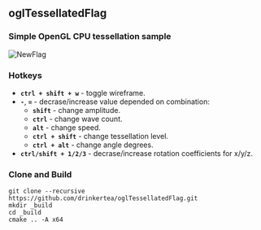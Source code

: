 ## oglTessellatedFlag
### Simple OpenGL CPU tessellation sample
![NewFlag](https://user-images.githubusercontent.com/23703391/115838930-d556a200-a422-11eb-80a8-06d1476e49fc.png)
  
### Hotkeys
* **`ctrl + shift + w`** - toggle wireframe.
* **`-`**, **`=`** - decrase/increase value depended on combination:
    * **`shift`** - change amplitude.
    * **`ctrl`** - change wave count.
    * **`alt`** - change speed.
    * **`ctrl + shift`** - change tessellation level.
    * **`ctrl + alt`** - change angle degrees.
*  **`ctrl/shift + 1/2/3`** - decrase/increase rotation coefficients for x/y/z.

### Clone and Build
```
git clone --recursive https://github.com/drinkertea/oglTessellatedFlag.git
mkdir _build
cd _build
cmake .. -A x64
```
